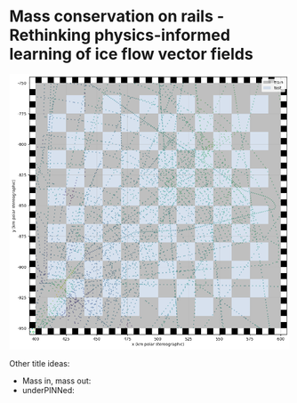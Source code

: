 # Mass conservation on rails - Rethinking physics-informed learning of ice flow vector fields

![Description of the image](data.png)

Other title ideas:
- Mass in, mass out:
- underPINNed: